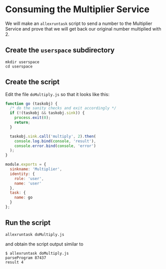 # Consuming the Multiplier Service

We will make an `allexruntask` script to send a number to the Multiplier Service and prove that we will get back our original number multiplied with 2.

## Create the `userspace` subdirectory

```
mkdir userspace
cd userspace
```

## Create the script

Edit the file `doMultiply.js` so that it looks like this:

```javascript
function go (taskobj) {
  /* do the sanity checks and exit accordingly */
  if (!(taskobj && taskobj.sink)) {
    process.exit(0);
    return;
  }

  taskobj.sink.call('multiply', 2).then(
    console.log.bind(console, 'result'),
    console.error.bind(console, 'error')
  );
}

module.exports = {
  sinkname: 'Multiplier',
  identity: {
    role: 'user',
    name: 'user'
  },
  task: {
    name: go
  }
};
```

## Run the script

`allexruntask doMultiply.js`

and obtain the script output similar to

```
$ allexruntask doMultiply.js
parseProgram 87437
result 4
```
